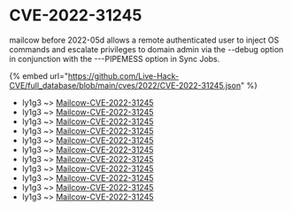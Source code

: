 # CVE-2022-31245

mailcow before 2022-05d allows a remote authenticated user to inject OS commands and escalate privileges to domain admin via the --debug option in conjunction with the ---PIPEMESS option in Sync Jobs.

{% embed url="https://github.com/Live-Hack-CVE/full_database/blob/main/cves/2022/CVE-2022-31245.json" %}


* ly1g3 ~> [Mailcow-CVE-2022-31245](https://www.alice-snow.ru/2022/database/cve-2022-31245/mailcow-cve-2022-31245-ly1g3)
* ly1g3 ~> [Mailcow-CVE-2022-31245](https://www.alice-snow.ru/2022/database/cve-2022-31245/mailcow-cve-2022-31245-ly1g3)
* ly1g3 ~> [Mailcow-CVE-2022-31245](https://www.alice-snow.ru/2022/database/cve-2022-31245/mailcow-cve-2022-31245-ly1g3)
* ly1g3 ~> [Mailcow-CVE-2022-31245](https://www.alice-snow.ru/2022/database/cve-2022-31245/mailcow-cve-2022-31245-ly1g3)
* ly1g3 ~> [Mailcow-CVE-2022-31245](https://www.alice-snow.ru/2022/database/cve-2022-31245/mailcow-cve-2022-31245-ly1g3)
* ly1g3 ~> [Mailcow-CVE-2022-31245](https://www.alice-snow.ru/2022/database/cve-2022-31245/mailcow-cve-2022-31245-ly1g3)
* ly1g3 ~> [Mailcow-CVE-2022-31245](https://www.alice-snow.ru/2022/database/cve-2022-31245/mailcow-cve-2022-31245-ly1g3)
* ly1g3 ~> [Mailcow-CVE-2022-31245](https://www.alice-snow.ru/2022/database/cve-2022-31245/mailcow-cve-2022-31245-ly1g3)
* ly1g3 ~> [Mailcow-CVE-2022-31245](https://www.alice-snow.ru/2022/database/cve-2022-31245/mailcow-cve-2022-31245-ly1g3)
* ly1g3 ~> [Mailcow-CVE-2022-31245](https://www.alice-snow.ru/2022/database/cve-2022-31245/mailcow-cve-2022-31245-ly1g3)
* ly1g3 ~> [Mailcow-CVE-2022-31245](https://www.alice-snow.ru/2022/database/cve-2022-31245/mailcow-cve-2022-31245-ly1g3)